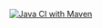 [![Java CI with Maven](https://github.com/kojotak/zoliky/actions/workflows/master.yml/badge.svg)](https://github.com/kojotak/zoliky/actions/workflows/master.yml)
